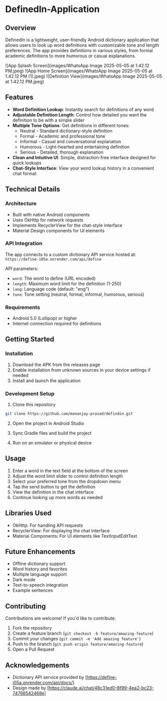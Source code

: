 # DefinedIn-Application

## Overview
DefinedIn is a lightweight, user-friendly Android dictionary application that allows users to look up word definitions with customizable tone and length preferences. The app provides definitions in various styles, from formal academic definitions to more humorous or casual explanations.

![App Splash Screen](images/WhatsApp Image 2025-05-05 at 1.42.12 PM.jpeg)
![App Home Screen](images/WhatsApp Image 2025-05-05 at 1.42.12 PM (1).jpeg)
![Definition View](images/WhatsApp Image 2025-05-05 at 1.42.12 PM.jpeg)


## Features

- **Word Definition Lookup**: Instantly search for definitions of any word
- **Adjustable Definition Length**: Control how detailed you want the definition to be with a simple slider
- **Multiple Tone Options**: Get definitions in different tones:
  - Neutral - Standard dictionary-style definition
  - Formal - Academic and professional tone
  - Informal - Casual and conversational explanation
  - Humorous - Light-hearted and entertaining definition
  - Serious - Detailed, thorough explanation
- **Clean and Intuitive UI**: Simple, distraction-free interface designed for quick lookups
- **Chat-Style Interface**: View your word lookup history in a convenient chat format

## Technical Details

### Architecture
- Built with native Android components
- Uses OkHttp for network requests
- Implements RecyclerView for the chat-style interface
- Material Design components for UI elements

### API Integration
The app connects to a custom dictionary API service hosted at: `https://define-i05a.onrender.com/api/define`

API parameters:
- `word`: The word to define (URL encoded)
- `length`: Maximum word limit for the definition (1-250)
- `lang`: Language code (default: "eng")
- `tone`: Tone setting (neutral, formal, informal, humorous, serious)

### Requirements
- Android 5.0 (Lollipop) or higher
- Internet connection required for definitions

## Getting Started

### Installation
1. Download the APK from the releases page
2. Enable installation from unknown sources in your device settings if needed
3. Install and launch the application

### Development Setup
1. Clone this repository
```bash
git clone https://github.com/mananjay-prasad/defindin.git
```

2. Open the project in Android Studio

3. Sync Gradle files and build the project

4. Run on an emulator or physical device

## Usage

1. Enter a word in the text field at the bottom of the screen
2. Adjust the word limit slider to control definition length
3. Select your preferred tone from the dropdown menu
4. Tap the send button to get the definition
5. View the definition in the chat interface
6. Continue looking up more words as needed

## Libraries Used

- OkHttp: For handling API requests
- RecyclerView: For displaying the chat interface
- Material Components: For UI elements like TextInputEditText

## Future Enhancements

- Offline dictionary support
- Word history and favorites
- Multiple language support
- Dark mode
- Text-to-speech integration
- Example sentences

## Contributing

Contributions are welcome! If you'd like to contribute:

1. Fork the repository
2. Create a feature branch (`git checkout -b feature/amazing-feature`)
3. Commit your changes (`git commit -m 'Add amazing feature'`)
4. Push to the branch (`git push origin feature/amazing-feature`)
5. Open a Pull Request


## Acknowledgements

- Dictionary API service provided by [https://define-i05a.onrender.com/api/docs/]
- Design made by [https://claude.ai/chat/48c31ed0-8f99-4ea2-bc23-74766542468e]
